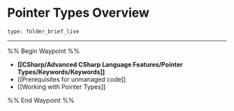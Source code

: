 # Pointer Types Overview
 
```ccard
type: folder_brief_live
```
 
---

%% Begin Waypoint %%
- **[[CSharp/Advanced CSharp Language Features/Pointer Types/Keywords/Keywords]]**
- [[Prerequisites for unmanaged code]]
- [[Working with Pointer Types]]

%% End Waypoint %%
